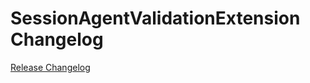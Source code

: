 # SessionAgentValidationExtension Changelog

[Release Changelog](https://github.com/spryker-shop/session-agent-validation-extension/releases)
